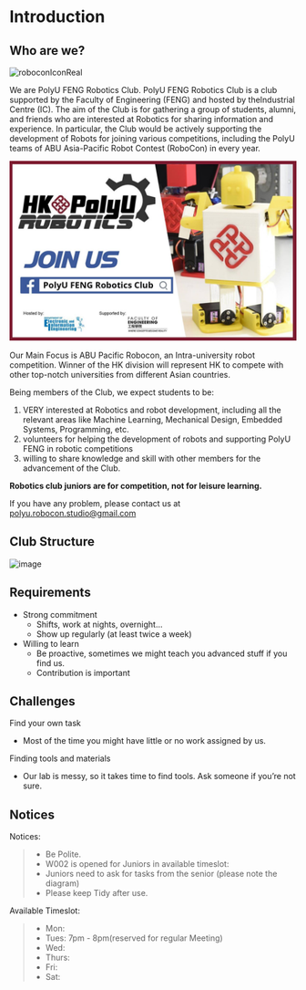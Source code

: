 # Introduction

## Who are we?

![roboconIconReal](https://user-images.githubusercontent.com/45313904/155892676-7a863657-f4a3-4cb4-862e-839b5109c992.png)


We are PolyU FENG Robotics Club. PolyU FENG Robotics Club is a club supported by the Faculty of Engineering \(FENG\) and hosted by theIndustrial Centre \(IC\). The aim of the Club is for gathering a group of students, alumni, and friends who are interested at Robotics for sharing information and experience. In particular, the Club would be actively supporting the development of Robots for joining various competitions, including the PolyU teams of ABU Asia-Pacific Robot Contest \(RoboCon\) in every year.

![](../.gitbook/assets/image.png)

Our Main Focus is ABU Pacific Robocon, an Intra-university robot competition. Winner of the HK division will represent HK to compete with other top-notch universities from different Asian countries.



Being members of the Club, we expect students to be:

1. VERY interested at Robotics and robot development, including all the relevant areas like Machine Learning, Mechanical Design, Embedded Systems, Programming, etc.
2. volunteers for helping the development of robots and supporting PolyU FENG in robotic competitions
3. willing to share knowledge and skill with other members for the advancement of the Club.

**Robotics club juniors are for competition, not for leisure learning.**

If you have any problem, please contact us at polyu.robocon.studio@gmail.com

## Club Structure
![image](https://user-images.githubusercontent.com/45313904/155889753-d4d9ca6e-42a2-4c4b-81be-9914076f191c.png)



## Requirements

* Strong commitment
  * Shifts, work at nights, overnight…
  * Show up regularly \(at least twice a week\)
* Willing to learn
  * Be proactive, sometimes we might teach you advanced stuff if you find us.
  * Contribution is important

## Challenges

Find your own task

* Most of the time you might have little or no work assigned by us.

Finding tools and materials

* Our lab is messy, so it takes time to find tools. Ask someone if you’re not sure.

## Notices

Notices:

> * Be Polite.
> * W002 is opened for Juniors in available timeslot:
> * Juniors need to ask for tasks from the senior \(please note the diagram\)
> * Please keep  Tidy after use.

Available Timeslot:
>   * Mon: 
>   * Tues: 7pm - 8pm\(reserved for regular Meeting\)
>   * Wed:
>   * Thurs: 
>   * Fri: 
>   * Sat: 

